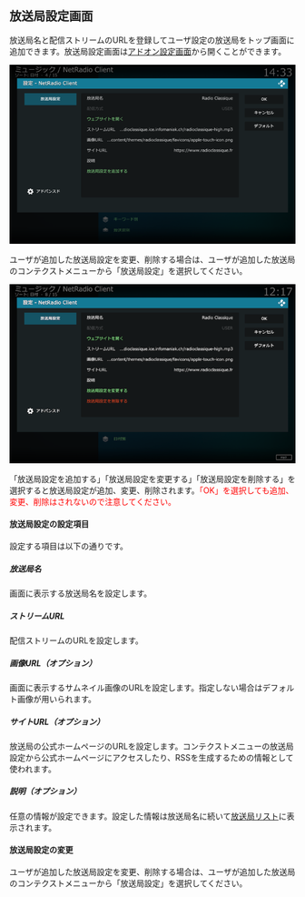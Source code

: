 
## 放送局設定画面

放送局名と配信ストリームのURLを登録してユーザ設定の放送局をトップ画面に追加できます。放送局設定画面は[アドオン設定画面](./アドオン設定画面（一般）.md)から開くことができます。

![放送局設定画面](images/2.アドオン設定画面/一般/放送局設定.png)

ユーザが追加した放送局設定を変更、削除する場合は、ユーザが追加した放送局のコンテクストメニューから「放送局設定」を選択してください。

![放送局設定画面](images/5.放送局設定画面/2.放送局設定（USER）.png)

「放送局設定を追加する」「放送局設定を変更する」「放送局設定を削除する」を選択すると放送局設定が追加、変更、削除されます。<span style="color:red;">「OK」を選択しても追加、変更、削除はされないので注意してください。</span>

#### 放送局設定の設定項目

設定する項目は以下の通りです。

##### 放送局名

画面に表示する放送局名を設定します。

##### ストリームURL

配信ストリームのURLを設定します。

##### 画像URL（オプション）

画面に表示するサムネイル画像のURLを設定します。指定しない場合はデフォルト画像が用いられます。

##### サイトURL（オプション）

放送局の公式ホームページのURLを設定します。コンテクストメニューの放送局設定から公式ホームページにアクセスしたり、RSSを生成するための情報として使われます。

##### 説明（オプション）

任意の情報が設定できます。設定した情報は放送局名に続いて[放送局リスト](./放送局リスト.md)に表示されます。

#### 放送局設定の変更

ユーザが追加した放送局設定を変更、削除する場合は、ユーザが追加した放送局のコンテクストメニューから「放送局設定」を選択してください。
